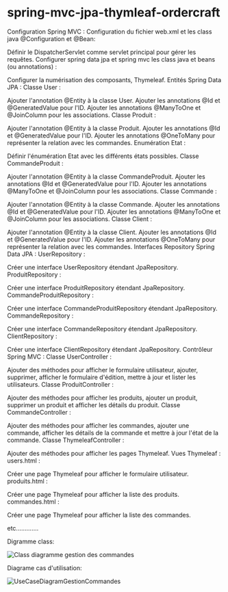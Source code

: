 # spring-mvc-jpa-thymleaf-ordercraft
Configuration Spring MVC :
Configuration du fichier web.xml et les class java @Configuration et @Bean:

Définir le DispatcherServlet comme servlet principal pour gérer les requêtes.
Configurer spring data jpa et spring mvc  les class java et beans (ou annotations) :

Configurer la numérisation des composants, Thymeleaf.
Entités Spring Data JPA :
Classe User :

Ajouter l'annotation @Entity à la classe User.
Ajouter les annotations @Id et @GeneratedValue pour l'ID.
Ajouter les annotations @ManyToOne et @JoinColumn pour les associations.
Classe Produit :

Ajouter l'annotation @Entity à la classe Produit.
Ajouter les annotations @Id et @GeneratedValue pour l'ID.
Ajouter les annotations @OneToMany pour représenter la relation avec les commandes.
Enumération Etat :

Définir l'énumération Etat avec les différents états possibles.
Classe CommandeProduit :

Ajouter l'annotation @Entity à la classe CommandeProduit.
Ajouter les annotations @Id et @GeneratedValue pour l'ID.
Ajouter les annotations @ManyToOne et @JoinColumn pour les associations.
Classe Commande :

Ajouter l'annotation @Entity à la classe Commande.
Ajouter les annotations @Id et @GeneratedValue pour l'ID.
Ajouter les annotations @ManyToOne et @JoinColumn pour les associations.
Classe Client :

Ajouter l'annotation @Entity à la classe Client.
Ajouter les annotations @Id et @GeneratedValue pour l'ID.
Ajouter les annotations @OneToMany pour représenter la relation avec les commandes.
Interfaces Repository Spring Data JPA :
UserRepository :

Créer une interface UserRepository étendant JpaRepository.
ProduitRepository :

Créer une interface ProduitRepository étendant JpaRepository.
CommandeProduitRepository :

Créer une interface CommandeProduitRepository étendant JpaRepository.
CommandeRepository :

Créer une interface CommandeRepository étendant JpaRepository.
ClientRepository :

Créer une interface ClientRepository étendant JpaRepository.
Contrôleur Spring MVC :
Classe UserController :

Ajouter des méthodes pour afficher le formulaire utilisateur, ajouter, supprimer, afficher le formulaire d'édition, mettre à jour et lister les utilisateurs.
Classe ProduitController :

Ajouter des méthodes pour afficher les produits, ajouter un produit, supprimer un produit et afficher les détails du produit.
Classe CommandeController :

Ajouter des méthodes pour afficher les commandes, ajouter une commande, afficher les détails de la commande et mettre à jour l'état de la commande.
Classe ThymeleafController :

Ajouter des méthodes pour afficher les pages Thymeleaf.
Vues Thymeleaf :
users.html :

Créer une page Thymeleaf pour afficher le formulaire utilisateur.
produits.html :

Créer une page Thymeleaf pour afficher la liste des produits.
commandes.html :

Créer une page Thymeleaf pour afficher la liste des commandes.

etc.............

Digramme class:


![Class diagramme gestion des commandes](https://github.com/Mouslih0/spring-mvc-jpa-thymleaf-ordercraft/assets/106397107/eb3cfbb4-ae66-46d0-b3a8-bcfa45a253c8)

Diagrame cas d'utilisation:

![UseCaseDiagramGestionCommandes](https://github.com/Mouslih0/spring-mvc-jpa-thymleaf-ordercraft/assets/106397107/37e9cc8e-e8fb-412a-8f4a-29b66e68791a)


